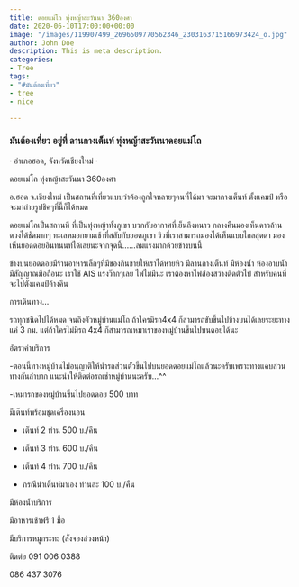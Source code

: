```yaml
---
title: ดอยแม่โถ ทุ่งหญ้าสะวันนา 360องศา
date: 2020-06-10T17:00:00+00:00
image: "/images/119907499_2696509770562346_2303163715166973424_o.jpg"
author: John Doe
description: This is meta description.
categories:
- Tree
tags:
- "#มันต้องเที่ยว"
- tree
- nice

---
```

### **มันต้องเที่ยว** อยู่ที่ **ลานกางเต็นท์ ทุ่งหญ้าสะวันนาดอยแม่โถ**

· อำเภอฮอด, จังหวัดเชียงใหม่ ·

 ดอยแม่โถ ทุ่งหญ้าสะวันนา 360องศา

อ.ฮอด จ.เชียงใหม่ เป็นสถานที่เที่ยวแบบว่าต้องถูกใจหลายๆคนที่ได้มา จะมากางเต็นท์ ตั้งแคมป์ หรือจะมาถ่ายรูปชิคๆที่นี้ก็ได้หมด

ดอยแม่โถเป็นสถานที ที่เป็นทุ่งหญ้าทั้งภูเขา บวกกับอากาศที่เย็นถึงหนาว กลางคืนมองเห็นดาวล้านดวงได้ชัดมากๆ ทะเลหมอกยามเช้าที่สลับกับยอดภูเขา วิวที่เราสามารถมองได้เห็นแบบไกลสุดตา มองเห็นยอดดอยอินทนนท์ได้เลยนะจากจุดนี้......ลมแรงมากด้วยข้างบนนี้

ข้างบนยอดดอยมีร้านอาหารเล็กๆที่มีของกินขายให้เราได้หายหิว มีลานกางเต็นท์ มีห้องน้ำ ห้องอาบน้ำ มีสัญญาณมือถือนะ เราใช้ AIS แรงว๊ากๆเลย ไฟไม่มีนะ เราต้องหาไฟส่องสว่างติดตัวไป สำหรับคนที่จะไปตังแคมป์ค้างคืน

การเดินทาง...

รถทุกชนิดไปได้หมด จนถึงตัวหมู่บ้านแม่โถ ถ้าใครมีรถ4x4 ก็สามารถขับขึ้นไปข้างบนได้เลยระยะทางแค่ 3 กม. แต่ถ้าใครไม่มีรถ 4x4 ก็สามารถเหมาเราของหมู่บ้านขึ้นไปบนดอยได้นะ

อัตราค่าบริการ

\-ตอนนี้ทางหมู่บ้านไม่อนุญาติให้นำรถส่วนตัวขึ้นไปบนยอดดอยแม่โถแล้วนะครับเพราะทางแคบสวนทางกันลำบาก แนะนำให้ติดต่อรถเช่าหมู่บ้านนะครับ...^^

\-เหมารถของหมู่บ้านขึ้นไปยอดดอย 500 บาท

 มีเต๊นท์พร้อมชุดเครื่องนอน

* เต็นท์ 2 ท่าน 500 บ./คืน
* เต็นท์ 3 ท่าน 600 บ./คืน
* เต็นท์ 4 ท่าน 700 บ./คืน


* กรณีนำเต็นท์มาเอง ท่านละ 100 บ./คืน

มีห้องน้ำบริการ

มีอาหารเช้าฟรี 1 มื้อ

มีบริการหมูกระทะ (สั่งจองล่วงหน้า)

ติดต่อ  091 006 0388

086 437 3076